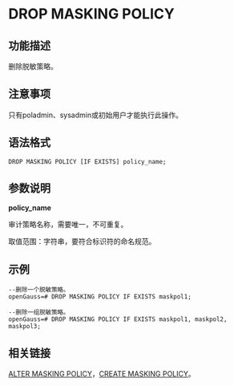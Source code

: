 # DROP MASKING POLICY

## 功能描述<a name="zh-cn_topic_0059777864_s9274542cc63647ee9a7ed300d5e21524"></a>

删除脱敏策略。

## 注意事项<a name="zh-cn_topic_0059777864_scf0935dc3ada4baa9a77f7734edb20bb"></a>

只有poladmin、sysadmin或初始用户才能执行此操作。

## 语法格式<a name="zh-cn_topic_0059777864_sd069c15075874e97a7d0b18af750ad9d"></a>

```
DROP MASKING POLICY [IF EXISTS] policy_name;
```

## 参数说明<a name="zh-cn_topic_0059777864_s1953ecf1c57a4c40b14f51b63062737c"></a>

**policy\_name**

审计策略名称，需要唯一，不可重复。

取值范围：字符串，要符合标识符的命名规范。

## 示例<a name="zh-cn_topic_0059777864_s0f84a315f2804403a4545fd742d2e09d"></a>

```
--删除一个脱敏策略。
openGauss=# DROP MASKING POLICY IF EXISTS maskpol1;

--删除一组脱敏策略。
openGauss=# DROP MASKING POLICY IF EXISTS maskpol1, maskpol2, maskpol3;
```

## 相关链接<a name="section12181292265"></a>

[ALTER MASKING POLICY](ALTER-MASKING-POLICY.md)，[CREATE MASKING POLICY](CREATE-MASKING-POLICY.md)。

